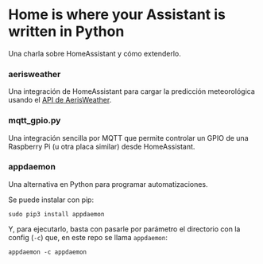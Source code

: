 # Home is where your Assistant is written in Python

Una charla sobre HomeAssistant y cómo extenderlo.

### aerisweather

Una integración de HomeAssistant para cargar la predicción meteorológica usando el [API de AerisWeather](https://www.aerisweather.com/support/docs/api/).

### mqtt_gpio.py

Una integración sencilla por MQTT que permite controlar un GPIO de una Raspberry Pi (u otra placa similar) desde HomeAssistant.

### appdaemon

Una alternativa en Python para programar automatizaciones.

Se puede instalar con pip:

```
sudo pip3 install appdaemon
```

Y, para ejecutarlo, basta con pasarle por parámetro el directorio con la config (`-c`) que, en este repo se llama `appdaemon`:

```
appdaemon -c appdaemon
```
